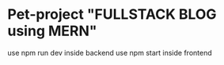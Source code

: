 # Pet-project "FULLSTACK BLOG using MERN"

use npm run dev inside backend 
use npm start inside frontend
